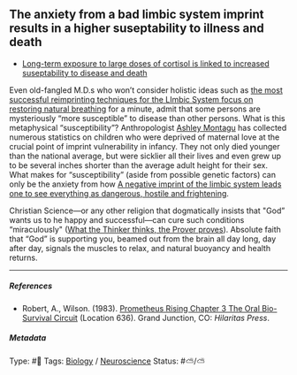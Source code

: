## The anxiety from a bad limbic system imprint results in a higher suseptability to illness and death

* [Long-term exposure to large doses of cortisol is linked to increased suseptability to disease and death](Long-term%20exposure%20to%20large%20doses%20of%20cortisol%20is%20linked%20to%20increased%20suseptability%20to%20disease%20and%20death.md)

Even old-fangled M.D.s who won’t consider holistic ideas such as [the most successful reimprinting techniques for the LImbic System focus on restoring natural breathing](The%20most%20successful%20reimprinting%20techniques%20for%20the%20LImbic%20System%20focus%20on%20restoring%20natural%20breathing.md) for a minute, admit that some persons are mysteriously “more susceptible” to disease than other persons. What is this metaphysical “susceptibility”? Anthropologist [Ashley Montagu]() has collected numerous statistics on children who were deprived of maternal love at the crucial point of imprint vulnerability in infancy. They not only died younger than the national average, but were sicklier all their lives and even grew up to be several inches shorter than the average adult height for their sex. What makes for “susceptibility” (aside from possible genetic factors) can only be the anxiety from how [A negative imprint of the limbic system leads one to see everything as dangerous, hostile and frightening](A%20negative%20imprint%20of%20the%20limbic%20system%20leads%20one%20to%20see%20everything%20as%20dangerous,%20hostile%20and%20frightening.md). 

Christian Science—or any other religion that dogmatically insists that "God” wants us to he happy and successful—can cure such conditions “miraculously" ([What the Thinker thinks, the Prover proves](What%20the%20Thinker%20thinks,%20the%20Prover%20proves.md)). Absolute faith that “God” is supporting you, beamed out from the brain all day long, day after day, signals the muscles to relax, and natural buoyancy and health returns.

---

##### References

* Robert, A., Wilson. (1983). [Prometheus Rising Chapter 3 The Oral Bio-Survival Circuit](Prometheus%20Rising%20Chapter%203%20The%20Oral%20Bio-Survival%20Circuit.md) (Location 636). Grand Junction, CO: *Hilaritas Press*.

##### Metadata

Type: #🔴 
Tags: [Biology]() / [Neuroscience](Neuroscience.md) 
Status: #⛅️/⛅️ 
